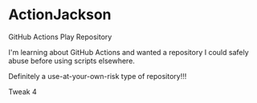 # ActionJackson
GitHub Actions Play Repository

I'm learning about GitHub Actions and wanted a repository I could safely abuse before using scripts elsewhere.

Definitely a use-at-your-own-risk type of repository!!!

Tweak 4
